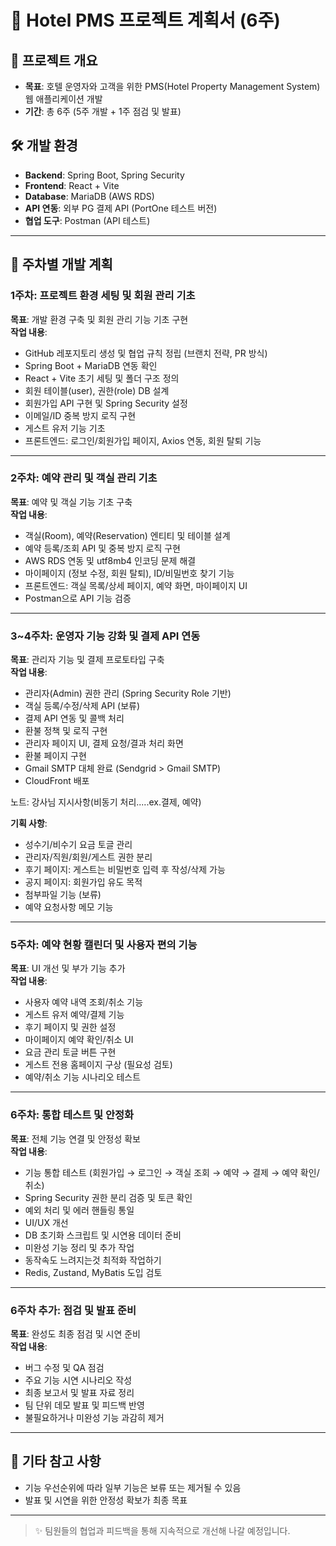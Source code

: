 # 🏨 Hotel PMS 프로젝트 계획서 (6주)

## 📌 프로젝트 개요
- **목표**: 호텔 운영자와 고객을 위한 PMS(Hotel Property Management System) 웹 애플리케이션 개발
- **기간**: 총 6주 (5주 개발 + 1주 점검 및 발표)

## 🛠️ 개발 환경
- **Backend**: Spring Boot, Spring Security
- **Frontend**: React + Vite
- **Database**: MariaDB (AWS RDS)
- **API 연동**: 외부 PG 결제 API (PortOne 테스트 버전)
- **협업 도구**: Postman (API 테스트)

---

## 📅 주차별 개발 계획

### 1주차: 프로젝트 환경 세팅 및 회원 관리 기초
**목표**: 개발 환경 구축 및 회원 관리 기능 기초 구현  
**작업 내용**:
- GitHub 레포지토리 생성 및 협업 규칙 정립 (브랜치 전략, PR 방식)
- Spring Boot + MariaDB 연동 확인
- React + Vite 초기 세팅 및 폴더 구조 정의
- 회원 테이블(user), 권한(role) DB 설계
- 회원가입 API 구현 및 Spring Security 설정
- 이메일/ID 중복 방지 로직 구현
- 게스트 유저 기능 기초
- 프론트엔드: 로그인/회원가입 페이지, Axios 연동, 회원 탈퇴 기능

---

### 2주차: 예약 관리 및 객실 관리 기초
**목표**: 예약 및 객실 기능 기초 구축  
**작업 내용**:
- 객실(Room), 예약(Reservation) 엔티티 및 테이블 설계
- 예약 등록/조회 API 및 중복 방지 로직 구현
- AWS RDS 연동 및 utf8mb4 인코딩 문제 해결
- 마이페이지 (정보 수정, 회원 탈퇴), ID/비밀번호 찾기 기능
- 프론트엔드: 객실 목록/상세 페이지, 예약 화면, 마이페이지 UI
- Postman으로 API 기능 검증

---

### 3~4주차: 운영자 기능 강화 및 결제 API 연동
**목표**: 관리자 기능 및 결제 프로토타입 구축  
**작업 내용**:
- 관리자(Admin) 권한 관리 (Spring Security Role 기반)
- 객실 등록/수정/삭제 API (보류)
- 결제 API 연동 및 콜백 처리
- 환불 정책 및 로직 구현
- 관리자 페이지 UI, 결제 요청/결과 처리 화면
- 환불 페이지 구현
- Gmail SMTP 대체 완료 (Sendgrid > Gmail SMTP)
- CloudFront 배포


노트: 강사님 지시사항(비동기 처리.....ex.결제, 예약)

**기획 사항**:
- 성수기/비수기 요금 토글 관리
- 관리자/직원/회원/게스트 권한 분리
- 후기 페이지: 게스트는 비밀번호 입력 후 작성/삭제 가능
- 공지 페이지: 회원가입 유도 목적
- 첨부파일 기능 (보류)
- 예약 요청사항 메모 기능

---

### 5주차: 예약 현황 캘린더 및 사용자 편의 기능
**목표**: UI 개선 및 부가 기능 추가  
**작업 내용**:
- 사용자 예약 내역 조회/취소 기능
- 게스트 유저 예약/결제 기능
- 후기 페이지 및 권한 설정
- 마이페이지 예약 확인/취소 UI
- 요금 관리 토글 버튼 구현
- 게스트 전용 홈페이지 구상 (필요성 검토)
- 예약/취소 기능 시나리오 테스트

---

### 6주차: 통합 테스트 및 안정화
**목표**: 전체 기능 연결 및 안정성 확보  
**작업 내용**:
- 기능 통합 테스트 (회원가입 → 로그인 → 객실 조회 → 예약 → 결제 → 예약 확인/취소)
- Spring Security 권한 분리 검증 및 토큰 확인
- 예외 처리 및 에러 핸들링 통일
- UI/UX 개선
- DB 초기화 스크립트 및 시연용 데이터 준비
- 미완성 기능 정리 및 추가 작업
- 동작속도 느려지는것 최적화 작업하기
- Redis, Zustand, MyBatis 도입 검토

---

### 6주차 추가: 점검 및 발표 준비
**목표**: 완성도 최종 점검 및 시연 준비  
**작업 내용**:
- 버그 수정 및 QA 점검
- 주요 기능 시연 시나리오 작성
- 최종 보고서 및 발표 자료 정리
- 팀 단위 데모 발표 및 피드백 반영
- 불필요하거나 미완성 기능 과감히 제거

---

## 📁 기타 참고 사항
- 기능 우선순위에 따라 일부 기능은 보류 또는 제거될 수 있음
- 발표 및 시연을 위한 안정성 확보가 최종 목표

---

> ✨ 팀원들의 협업과 피드백을 통해 지속적으로 개선해 나갈 예정입니다.
